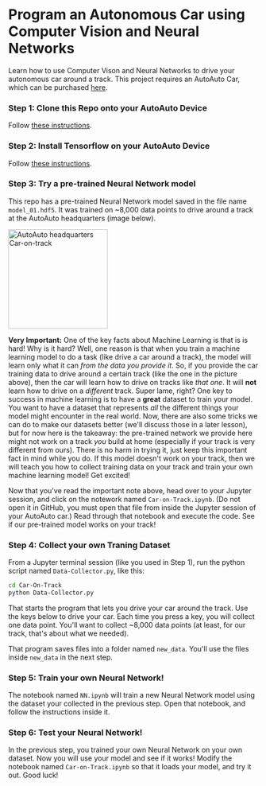 # Program an Autonomous Car using Computer Vision and Neural Networks

Learn how to use Computer Vison and Neural Networks to drive your autonomous car around a track. This project requires an AutoAuto Car, which can be purchased [here](https://www.autoauto.ai/).

### Step 1: Clone this Repo onto your AutoAuto Device

Follow [these instructions](./Clone_Repo.md).

### Step 2: Install Tensorflow on your AutoAuto Device

Follow [these instructions](./Install_Tensorflow.md).

### Step 3: Try a pre-trained Neural Network model

This repo has a pre-trained Neural Network model saved in the file name `model_01.hdf5`. It was trained on ~8,000 data points to drive around a track at the AutoAuto headquarters (image below).

<img src="https://autoauto-static-uploads.s3.amazonaws.com/2702760e8fc348b795ac597fa376f0ca.JPG" alt="AutoAuto headquarters Car-on-track" width="200"/>

**Very Important:** One of the key facts about Machine Learning is that is is hard! Why is it hard? Well, one reason is that when you train a machine learning model to do a task (like drive a car around a track), the model will learn only what it can _from the data you provide it_. So, if you provide the car training data to drive around a certain track (like the one in the picture above), then the car will learn how to drive on tracks like _that one_. It will **not** learn how to drive on a _different_ track. Super lame, right? One key to success in machine learning is to have a **great** dataset to train your model. You want to have a dataset that represents _all_ the different things your model might encounter in the real world. Now, there are also some tricks we can do to make our datasets better (we'll discuss those in a later lesson), but for now here is the takeaway: the pre-trained network we provide here might not work on a track _you_ build at home (especially if your track is very different from ours). There is no harm in trying it, just keep this important fact in mind while you do. If this model doesn't work on your track, then we will teach you how to collect training data on your track and train your own machine learning model! Get excited!

Now that you've read the important note above, head over to your Jupyter session, and click on the notework named `Car-on-Track.ipynb`. (Do not open it in GitHub, you must open that file from inside the Jupyter session of your AutoAuto car.) Read through that notebook and execute the code. See if our pre-trained model works on your track!

### Step 4: Collect your own Traning Dataset

From a Jupyter terminal session (like you used in Step 1), run the python script named `Data-Collector.py`, like this:

```bash
cd Car-On-Track
python Data-Collector.py
```

That starts the program that lets you drive your car around the track. Use the keys below to drive your car. Each time you press a key, you will collect one data point. You'll want to collect ~8,000 data points (at least, for our track, that's about what we needed).

That program saves files into a folder named `new_data`. You'll use the files inside `new_data` in the next step.

### Step 5: Train your own Neural Network!

The notebook named `NN.ipynb` will train a new Neural Network model using the dataset your collected in the previous step. Open that notebook, and follow the instructions inside it.

### Step 6: Test your Neural Network!

In the previous step, you trained your own Neural Network on your own dataset. Now you will use your model and see if it works! Modify the notebook named `Car-on-Track.ipynb` so that it loads your model, and try it out. Good luck!

